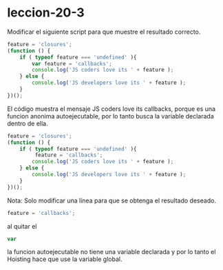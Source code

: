# leccion-20-3

Modificar el siguiente script para que muestre el resultado correcto.

```javascript
feature = 'closures'; 
(function () {     
	if ( typeof feature === 'undefined' ){         
		var feature = 'callbacks';         
		console.log('JS coders love its ' + feature );     
	} else {         
		console.log('JS developers love its ' + feature );     
	} 
})();
```


El código muestra el mensaje JS coders love its callbacks, porque es una funcion anonima autoejecutable, por lo tanto busca la variable declarada dentro de ella.



```javascript
feature = 'closures'; 
(function () {     
	if ( typeof feature === 'undefined' ){         
		 feature = 'callbacks';        
		console.log('JS coders love its ' + feature );     
	} else {         
		console.log('JS developers love its ' + feature );     
	} 
})();
```

Nota: Solo modificar una línea para que se obtenga el resultado deseado.
 
 ```javascript
 feature = 'callbacks'; 
 ```
 al quitar el 
 ```javascript
 var
 ```
 la funcion autoejecutable no tiene una variable declarada y por lo tanto el Hoisting hace que use la variable global.

